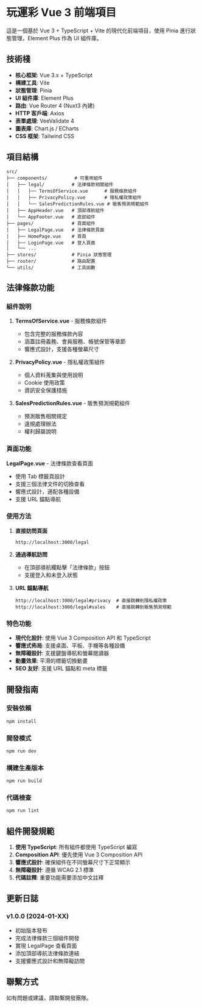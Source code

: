 # 玩運彩 Vue 3 前端項目

這是一個基於 Vue 3 + TypeScript + Vite 的現代化前端項目，使用 Pinia 進行狀態管理，Element Plus 作為 UI 組件庫。

## 技術棧

- **核心框架**: Vue 3.x + TypeScript
- **構建工具**: Vite
- **狀態管理**: Pinia
- **UI 組件庫**: Element Plus
- **路由**: Vue Router 4 (Nuxt3 內建)
- **HTTP 客戶端**: Axios
- **表單處理**: VeeValidate 4
- **圖表庫**: Chart.js / ECharts
- **CSS 框架**: Tailwind CSS

## 項目結構

```
src/
├── components/          # 可重用組件
│   ├── legal/          # 法律條款相關組件
│   │   ├── TermsOfService.vue      # 服務條款組件
│   │   ├── PrivacyPolicy.vue       # 隱私權政策組件
│   │   └── SalesPredictionRules.vue # 販售預測規範組件
│   ├── AppHeader.vue   # 頂部導航組件
│   └── AppFooter.vue   # 底部組件
├── pages/              # 頁面組件
│   ├── LegalPage.vue   # 法律條款頁面
│   ├── HomePage.vue    # 首頁
│   ├── LoginPage.vue   # 登入頁面
│   └── ...
├── stores/             # Pinia 狀態管理
├── router/             # 路由配置
└── utils/              # 工具函數
```

## 法律條款功能

### 組件說明

1. **TermsOfService.vue** - 服務條款組件
   - 包含完整的服務條款內容
   - 涵蓋註冊義務、會員服務、帳號保管等章節
   - 響應式設計，支援各種螢幕尺寸

2. **PrivacyPolicy.vue** - 隱私權政策組件
   - 個人資料蒐集與使用說明
   - Cookie 使用政策
   - 資訊安全保護措施

3. **SalesPredictionRules.vue** - 販售預測規範組件
   - 預測販售相關規定
   - 違規處理辦法
   - 權利歸屬說明

### 頁面功能

**LegalPage.vue** - 法律條款查看頁面
- 使用 Tab 標籤頁設計
- 支援三個法律文件的切換查看
- 響應式設計，適配各種設備
- 支援 URL 錨點導航

### 使用方法

1. **直接訪問頁面**
   ```
   http://localhost:3000/legal
   ```

2. **通過導航訪問**
   - 在頂部導航欄點擊「法律條款」按鈕
   - 支援登入和未登入狀態

3. **URL 錨點導航**
   ```
   http://localhost:3000/legal#privacy  # 直接跳轉到隱私權政策
   http://localhost:3000/legal#sales    # 直接跳轉到販售預測規範
   ```

### 特色功能

- **現代化設計**: 使用 Vue 3 Composition API 和 TypeScript
- **響應式佈局**: 支援桌面、平板、手機等各種設備
- **無障礙設計**: 支援鍵盤導航和螢幕閱讀器
- **動畫效果**: 平滑的標籤切換動畫
- **SEO 友好**: 支援 URL 錨點和 meta 標籤

## 開發指南

### 安裝依賴
```bash
npm install
```

### 開發模式
```bash
npm run dev
```

### 構建生產版本
```bash
npm run build
```

### 代碼檢查
```bash
npm run lint
```

## 組件開發規範

1. **使用 TypeScript**: 所有組件都使用 TypeScript 編寫
2. **Composition API**: 優先使用 Vue 3 Composition API
3. **響應式設計**: 確保組件在不同螢幕尺寸下正常顯示
4. **無障礙設計**: 遵循 WCAG 2.1 標準
5. **代碼註釋**: 重要功能需要添加中文註釋

## 更新日誌

### v1.0.0 (2024-01-XX)
- 初始版本發布
- 完成法律條款三個組件開發
- 實現 LegalPage 查看頁面
- 添加頂部導航法律條款連結
- 支援響應式設計和無障礙訪問

## 聯繫方式

如有問題或建議，請聯繫開發團隊。
